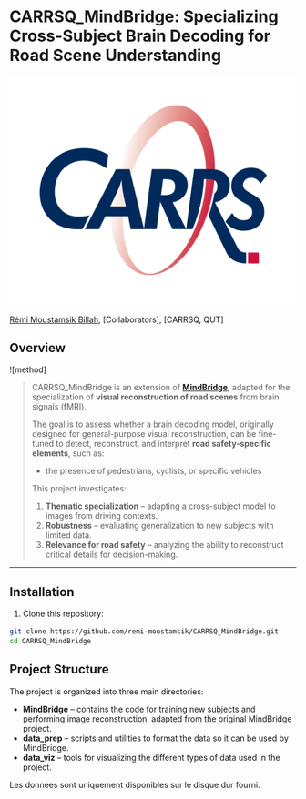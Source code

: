 # CARRSQ_MindBridge: Specializing Cross-Subject Brain Decoding for Road Scene Understanding

![teaser](assets/CARRS-Q-Logo-PMS-200289.jpg)

[Rémi Moustamsik Billah](https://remi-moustamsik.github.io/home/), [Collaborators], [CARRSQ, QUT]

## Overview
![method]

> CARRSQ_MindBridge is an extension of **[MindBridge](https://github.com/littlepure2333/MindBridge/)**, adapted for the specialization of **visual reconstruction of road scenes** from brain signals (fMRI).
> 
> The goal is to assess whether a brain decoding model, originally designed for general-purpose visual reconstruction, can be fine-tuned to detect, reconstruct, and interpret **road safety-specific elements**, such as:
> - the presence of pedestrians, cyclists, or specific vehicles
> 
> This project investigates:
> 1. **Thematic specialization** – adapting a cross-subject model to images from driving contexts.
> 2. **Robustness** – evaluating generalization to new subjects with limited data.
> 3. **Relevance for road safety** – analyzing the ability to reconstruct critical details for decision-making.

---

## Installation

1. Clone this repository:
```bash
git clone https://github.com/remi-moustamsik/CARRSQ_MindBridge.git
cd CARRSQ_MindBridge
```

## Project Structure

The project is organized into three main directories:

- **MindBridge** – contains the code for training new subjects and performing image reconstruction, adapted from the original MindBridge project.
- **data_prep** – scripts and utilities to format the data so it can be used by MindBridge.
- **data_viz** – tools for visualizing the different types of data used in the project.

Les donnees sont uniquement disponibles sur le disque dur fourni.